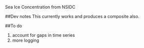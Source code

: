 Sea Ice Concentration from NSIDC

##Dev notes
This currently works and produces a composite also. 

##To do
1. account for gaps in time series
2. more logging
